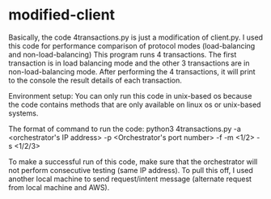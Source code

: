 # modified-client

Basically, the code 4transactions.py is just a modification of client.py. I used this code for performance comparison of protocol modes (load-balancing and non-load-balancing)
This program runs 4 transactions. The first transaction is in load balancing mode and the other 3 transactions are in non-load-balancing mode. After performing the 4 transactions,
it will print to the console the result details of each transaction.

Environment setup: You can only run this code in unix-based os because the code contains methods that are only available on linux os or unix-based systems.

 The format of command to run the code:
    python3 4transactions.py -a <orchestrator's IP address> -p <Orchestrator's port number> -f <filename> -m <1/2> -s <1/2/3>
    
To make a successful run of this code, make sure that the orchestrator will not perform consecutive testing (same IP address). 
To pull this off, I used another local machine to send request/intent message (alternate request from local machine and AWS).


